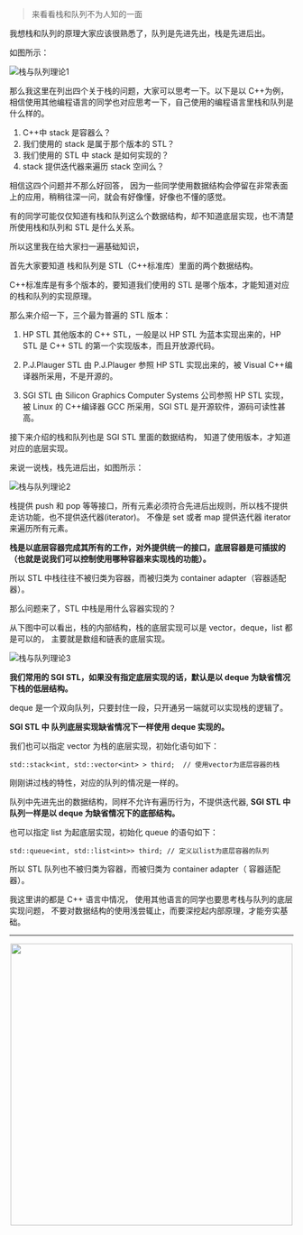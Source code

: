 > 来看看栈和队列不为人知的一面

我想栈和队列的原理大家应该很熟悉了，队列是先进先出，栈是先进后出。

如图所示：

![栈与队列理论1](https://img-blog.csdnimg.cn/20210104235346563.png)

那么我这里在列出四个关于栈的问题，大家可以思考一下。以下是以 C++为例，相信使用其他编程语言的同学也对应思考一下，自己使用的编程语言里栈和队列是什么样的。

1. C++中 stack 是容器么？
2. 我们使用的 stack 是属于那个版本的 STL？
3. 我们使用的 STL 中 stack 是如何实现的？
4. stack 提供迭代器来遍历 stack 空间么？

相信这四个问题并不那么好回答， 因为一些同学使用数据结构会停留在非常表面上的应用，稍稍往深一问，就会有好像懂，好像也不懂的感觉。

有的同学可能仅仅知道有栈和队列这么个数据结构，却不知道底层实现，也不清楚所使用栈和队列和 STL 是什么关系。

所以这里我在给大家扫一遍基础知识，

首先大家要知道 栈和队列是 STL（C++标准库）里面的两个数据结构。

C++标准库是有多个版本的，要知道我们使用的 STL 是哪个版本，才能知道对应的栈和队列的实现原理。

那么来介绍一下，三个最为普遍的 STL 版本：

1. HP STL
   其他版本的 C++ STL，一般是以 HP STL 为蓝本实现出来的，HP STL 是 C++ STL 的第一个实现版本，而且开放源代码。

2. P.J.Plauger STL
   由 P.J.Plauger 参照 HP STL 实现出来的，被 Visual C++编译器所采用，不是开源的。

3. SGI STL
   由 Silicon Graphics Computer Systems 公司参照 HP STL 实现，被 Linux 的 C++编译器 GCC 所采用，SGI STL 是开源软件，源码可读性甚高。

接下来介绍的栈和队列也是 SGI STL 里面的数据结构， 知道了使用版本，才知道对应的底层实现。

来说一说栈，栈先进后出，如图所示：

![栈与队列理论2](https://img-blog.csdnimg.cn/20210104235434905.png)

栈提供 push 和 pop 等等接口，所有元素必须符合先进后出规则，所以栈不提供走访功能，也不提供迭代器(iterator)。 不像是 set 或者 map 提供迭代器 iterator 来遍历所有元素。

**栈是以底层容器完成其所有的工作，对外提供统一的接口，底层容器是可插拔的（也就是说我们可以控制使用哪种容器来实现栈的功能）。**

所以 STL 中栈往往不被归类为容器，而被归类为 container adapter（容器适配器）。

那么问题来了，STL 中栈是用什么容器实现的？

从下图中可以看出，栈的内部结构，栈的底层实现可以是 vector，deque，list 都是可以的， 主要就是数组和链表的底层实现。

![栈与队列理论3](https://img-blog.csdnimg.cn/20210104235459376.png)

**我们常用的 SGI STL，如果没有指定底层实现的话，默认是以 deque 为缺省情况下栈的低层结构。**

deque 是一个双向队列，只要封住一段，只开通另一端就可以实现栈的逻辑了。

**SGI STL 中 队列底层实现缺省情况下一样使用 deque 实现的。**

我们也可以指定 vector 为栈的底层实现，初始化语句如下：

```
std::stack<int, std::vector<int> > third;  // 使用vector为底层容器的栈
```

刚刚讲过栈的特性，对应的队列的情况是一样的。

队列中先进先出的数据结构，同样不允许有遍历行为，不提供迭代器, **SGI STL 中队列一样是以 deque 为缺省情况下的底部结构。**

也可以指定 list 为起底层实现，初始化 queue 的语句如下：

```
std::queue<int, std::list<int>> third; // 定义以list为底层容器的队列
```

所以 STL 队列也不被归类为容器，而被归类为 container adapter（ 容器适配器）。

我这里讲的都是 C++ 语言中情况， 使用其他语言的同学也要思考栈与队列的底层实现问题， 不要对数据结构的使用浅尝辄止，而要深挖起内部原理，才能夯实基础。

---

<div align="center"><img src=https://code-thinking.cdn.bcebos.com/pics/01二维码一.jpg width=500> </img></div>
